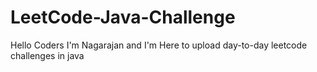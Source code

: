 # LeetCode-Java-Challenge
Hello Coders I'm Nagarajan and I'm Here to upload day-to-day leetcode challenges in java
